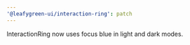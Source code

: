 ```yaml
---
'@leafygreen-ui/interaction-ring': patch
---
```


InteractionRing now uses focus blue in light and dark modes.
